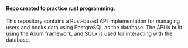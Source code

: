 #### Repo created to practice rust programming.

This repository contains a Rust-based API implementation for managing users and books data using PostgreSQL as the database. The API is built using the Axum framework, and SQLx is used for interacting with the database.
